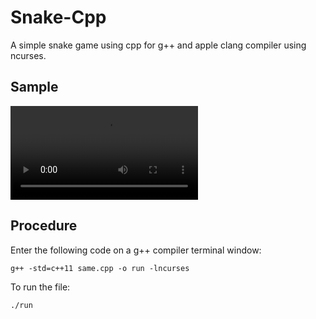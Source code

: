 # Snake-Cpp
A simple snake game using cpp for g++ and apple clang compiler using ncurses.

## Sample
!['sample'](https://github.com/iamakkar/Snake-Cpp/blob/master/snake.mov)

## Procedure
Enter the following code on a g++ compiler terminal window:<br/>
```
g++ -std=c++11 same.cpp -o run -lncurses
```

To run the file:<br/>
```
./run
```
